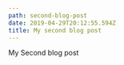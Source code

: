 ```yaml
---
path: second-blog-post
date: 2019-04-29T20:12:55.594Z
title: My second blog post
---
```

My Second blog post
